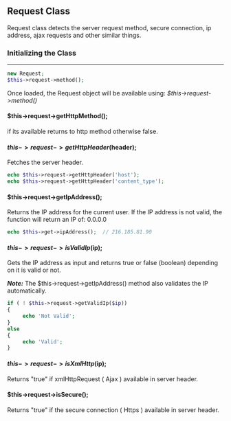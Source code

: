 ## Request Class

Request class detects the server request method, secure connection, ip address, ajax requests and other similar things.

### Initializing the Class

------

```php
new Request;
$this->request->method();
```
Once loaded, the Request object will be available using: <dfn>$this->request->method()</dfn>


#### $this->request->getHttpMethod();

if its available returns to http method otherwise false.

#### $this->request->getHttpHeader($header);

Fetches the server header.

```php
echo $this->request->getHttpHeader('host');
echo $this->request->getHttpHeader('content_type');
```

#### $this->request->getIpAddress();

Returns the IP address for the current user. If the IP address is not valid, the function will return an IP of: 0.0.0.0

```php
echo $this->get->ipAddress();  // 216.185.81.90
```

#### $this->request->isValidIp($ip);

Gets the IP address as input and returns true or false (boolean) depending on it is valid or not. 

***Note:*** The $this->request->getIpAddress() method also validates the IP automatically.

```php
if ( ! $this->request->getValidIp($ip))
{
     echo 'Not Valid';
}
else
{
     echo 'Valid';
}
```

#### $this->request->isXmlHttp($ip);

Returns "true" if xmlHttpRequest ( Ajax ) available in server header.

#### $this->request->isSecure();

Returns "true" if the secure connection ( Https ) available in server header.